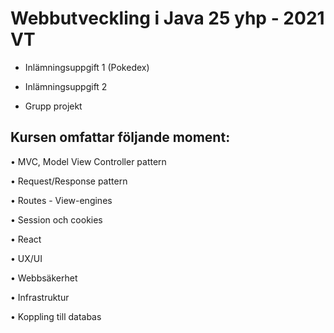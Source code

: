 # Webbutveckling i Java 25 yhp - 2021 VT

- Inlämningsuppgift 1 (Pokedex)

- Inlämningsuppgift 2

- Grupp projekt


## Kursen omfattar följande moment:

• MVC, Model View Controller pattern 

• Request/Response pattern 

• Routes - View-engines 

• Session och cookies 

• React 

• UX/UI 

• Webbsäkerhet 

• Infrastruktur 

• Koppling till databas
